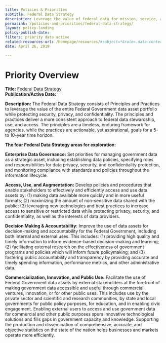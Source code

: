 ```yaml
---
title: Policies & Priorities
subtitle: Federal Data Strategy
description: Leverage the value of federal data for mission, service, and the public good by guiding the Federal Government in practicing ethical governance, conscious design, and a learning culture.
permalink: /policies-and-priorities/federal-data-strategy/
layout: policy-landing
policy-publish-date:
filters: priority data active
related-resources-url: /homepage/resources/#subject=*&role=.data-center-consolidation&status=*
date: April 26, 2019

---
```

# Priority Overview #

**Title:** [Federal Data Strategy](https://strategy.data.gov/)<br>
**Publication/Active Date:**

**Description:** The Federal Data Strategy consists of Principles and Practices to leverage the value of the entire Federal Government data asset portfolio while protecting security, privacy, and confidentiality. The principles and practices deliver a more consistent approach to federal data stewardship, use, and access. The principles are a timeless, enduring framework for agencies, while the practices are actionable, yet aspirational, goals for a 5- to 10-year time horizon.

**The four Federal Data Strategy areas for exploration:**

**Enterprise Data Governance:**
Set priorities for managing government data as a strategic asset, including establishing data policies, specifying roles and responsibilities for data privacy, security, and confidentiality protection, and monitoring compliance with standards and policies throughout the information lifecycle.

**Access, Use, and Augmentation:**
Develop policies and procedures that enable stakeholders to effectively and efficiently access and use data assets by: (1) making data available more quickly and in more useful formats; (2) maximizing the amount of non-sensitive data shared with the public; (3) leveraging new technologies and best practices to increase access to sensitive or restricted data while protecting privacy, security, and confidentiality, as well as the interests of data providers.

**Decision Making & Accountability:**
Improve the use of data assets for decision-making and accountability for the Federal Government, including both internal and external uses. This includes: (1) providing high quality and timely information to inform evidence-based decision-making and learning; (2) facilitating external research on the effectiveness of government programs and policies which will inform future policymaking; and (3) fostering public accountability and transparency by providing accurate and timely spending information, performance metrics, and other administrative data.

**Commercialization, Innovation, and Public Use:**
Facilitate the use of Federal Government data assets by external stakeholders at the forefront of making government data accessible and useful through commercial ventures, innovation, or for other public uses. This includes use by the private sector and scientific and research communities, by state and local governments for public policy purposes, for education, and in enabling civic engagement. Enabling external users to access and use government data for commercial and other public purposes spurs innovative technological solutions and fills gaps in government capacity and knowledge. Supporting the production and dissemination of comprehensive, accurate, and objective statistics on the state of the nation helps businesses and markets operate more efficiently.
